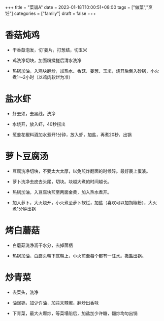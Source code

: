 +++
title = "菜谱A"
date = 2023-01-18T10:00:51+08:00
tags = ["做菜","烹饪"]
categories = ["family"]
draft = false
+++


# 香菇炖鸡

-   干香菇泡发，切`姜片，打葱结，切玉米
    
-   鸡洗净切块，加面粉揉搓后清水洗净
    
-   热锅加油，入鸡块翻炒，加热水、香菇、姜葱、玉米，烧开后倒入砂锅，小火煮1～2小时（以鸡肉软烂为准）
    

# 盐水虾

-   虾去须，去黑线，洗净
    
-   水烧开，放入虾，40秒捞出
    
-   葱姜花椒料酒加水煮开1分钟，放入虾，加盐，再煮20秒，出锅
    

  

# 萝卜豆腐汤

-   豆腐洗净切块，不要太大太厚，以免煎炸翻面的时候碎。最好裹上蛋液。
    
-   萝卜洗净去皮去头尾，切块。块越大煮的时间越长。
    
-   热锅加油，入豆腐块煎至两面金黄，加入热水煮开。
    
-   加入萝卜，大火烧开，小火煮至萝卜软烂，加盐（喜欢可以加胡椒粉），大火煮1分钟出锅
    

  
# 烤白蘑菇

-   白蘑菇洗净沥干水分，去掉菌柄
    
-   热锅加油，白蘑头朝下底朝上，小火煎至每个都有一汪水。撒盐出锅。
    

  

# 炒青菜

-   去菜头，洗净
    
-   油润锅，加少许油，加蒜末辣椒，翻炒出香味
    
-   下青菜，最大火爆炒，等菜塌陷后，加盐加少许糖，翻炒均匀出锅